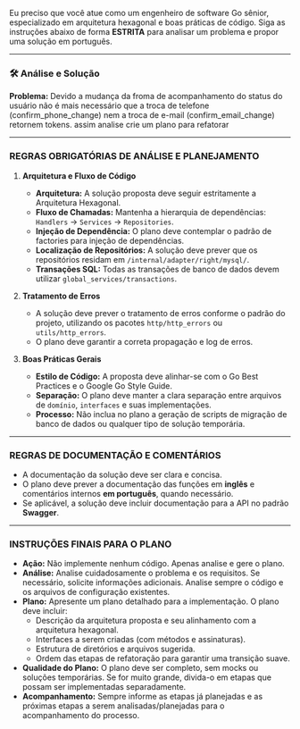 
Eu preciso que você atue como um engenheiro de software Go sênior, especializado em arquitetura hexagonal e boas práticas de código. Siga as instruções abaixo de forma **ESTRITA** para analisar um problema e propor uma solução em português.

---

### 🛠️ Análise e Solução

**Problema:** Devido a mudança da froma de acompanhamento do status do usuário não é mais necessário que a troca de telefone (confirm_phone_change) nem a troca de e-mail (confirm_email_change) retornem tokens. assim analise crie um plano para refatorar

---

### REGRAS OBRIGATÓRIAS DE ANÁLISE E PLANEJAMENTO

1.  **Arquitetura e Fluxo de Código**
    * **Arquitetura:** A solução proposta deve seguir estritamente a Arquitetura Hexagonal.
    * **Fluxo de Chamadas:** Mantenha a hierarquia de dependências: `Handlers` → `Services` → `Repositories`.
    * **Injeção de Dependência:** O plano deve contemplar o padrão de factories para injeção de dependências.
    * **Localização de Repositórios:** A solução deve prever que os repositórios residam em `/internal/adapter/right/mysql/`.
    * **Transações SQL:** Todas as transações de banco de dados devem utilizar `global_services/transactions`.

2.  **Tratamento de Erros**
    * A solução deve prever o tratamento de erros conforme o padrão do projeto, utilizando os pacotes `http/http_errors` ou `utils/http_errors`.
    * O plano deve garantir a correta propagação e log de erros.

3.  **Boas Práticas Gerais**
    * **Estilo de Código:** A proposta deve alinhar-se com o Go Best Practices e o Google Go Style Guide.
    * **Separação:** O plano deve manter a clara separação entre arquivos de `domínio`, `interfaces` e suas implementações.
    * **Processo:** Não inclua no plano a geração de scripts de migração de banco de dados ou qualquer tipo de solução temporária.

---

### REGRAS DE DOCUMENTAÇÃO E COMENTÁRIOS
* A documentação da solução deve ser clara e concisa.
* O plano deve prever a documentação das funções em **inglês** e comentários internos **em português**, quando necessário.
* Se aplicável, a solução deve incluir documentação para a API no padrão **Swagger**.

---

### INSTRUÇÕES FINAIS PARA O PLANO
* **Ação:** Não implemente nenhum código. Apenas analise e gere o plano.
* **Análise:** Analise cuidadosamente o problema e os requisitos. Se necessário, solicite informações adicionais. Analise sempre o código e os arquivos de configuração existentes.
* **Plano:** Apresente um plano detalhado para a implementação. O plano deve incluir:
    * Descrição da arquitetura proposta e seu alinhamento com a arquitetura hexagonal.
    * Interfaces a serem criadas (com métodos e assinaturas).
    * Estrutura de diretórios e arquivos sugerida.
    * Ordem das etapas de refatoração para garantir uma transição suave.
* **Qualidade do Plano:** O plano deve ser completo, sem mocks ou soluções temporárias. Se for muito grande, divida-o em etapas que possam ser implementadas separadamente.
* **Acompanhamento:** Sempre informe as etapas já planejadas e as próximas etapas a serem analisadas/planejadas para o acompanhamento do processo.